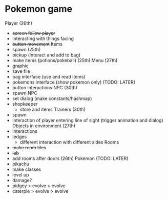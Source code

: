 # Pokemon game
Player (26th)
  - ~~screen follow player~~
  - interacting with things facing
  - ~~button movement~~
Items
  - spawn (25th)
  - pickup (interact and add to bag)
  - make items (potions/pokeball) (25th)
Menu (27th)
  - graphic
  - save file
  - bag interface (use and read items)
  - pokemons interface (show pokemon only) (TODO: LATER)
  - button interactions
NPC (30th)
  - spawn NPC
  - set dialog (make constants/hashmap)
  - shopkeeper
    - store and items
Trainers (30th)
  - spawn
  - interaction of player entering line of sight (trigger animation and dialog)
Objects in environment (27th)
  - interactions
  - ledges
    - different interaction with different sides
Rooms
  - ~~make room tiles~~
  - ~~lab~~
  - add rooms after doors (26th)
Pokemon (TODO: LATER)
  - pikachu
  - make classes
  - level up
  - damage?
  -  pidgey > evolve > evolve
  - caterpie > evolve > evolve

